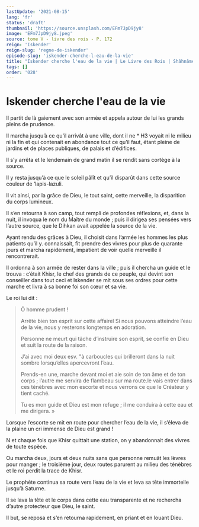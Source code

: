 ```yaml
---
lastUpdate: '2021-08-15'
lang: 'fr'
status: 'draft'
thumbnail: 'https://source.unsplash.com/EFm7JpD9jy8'
image: 'EFm7JpD9jy8.jpeg'
source: tome V - livre des rois - P. 172
reign: 'Iskender'
reign-slug: 'regne-de-iskender'
episode-slug: 'iskender-cherche-l-eau-de-la-vie'
title: "Iskender cherche l'eau de la vie | Le Livre des Rois | Shâhnâmeh"
tags: []
order: '028'
---
```


<!-- LTeX: language=fr -->

# Iskender cherche l'eau de la vie

Il partit de là gaiement avec son armée et appela autour de lui les grands pleins de prudence.

Il marcha jusqu’à ce qu’il arrivât à une ville, dont il ne \* H3 voyait ni le milieu ni la fin et qui contenait en abondance tout ce qu’il faut, étant pleine de jardins et de places publiques, de palais et d’édifices.

Il s’y arrêta et le lendemain de grand matin il se rendit sans cortège à la source.

Il y resta jusqu’à ce que le soleil pâlît et qu’il disparût dans cette source couleur de ’lapis-lazuli.

Il vit ainsi, par la grâce de Dieu, le tout saint, cette merveille, la disparition du corps lumineux.

Il s’en retourna à son camp, tout rempli de profondes réflexions, et, dans la nuit, il invoqua le nom du Maître du monde ; puis il dirigea ses pensées vers l’autre source, que le Dihkan avait appelée la source de la vie.

Ayant rendu des grâces à Dieu, il choisit dans l’armée les hommes les plus patients qu’il y. connaissait, fit prendre des vivres pour plus de quarante jours et marcha rapidement, impatient de voir quelle merveille il rencontrerait.

Il ordonna à son armée de rester dans la ville ; puis il chercha un guide et le trouva : c’était Khisr, le chef des grands de ce peuple, qui devint son conseiller dans tout ceci et Iskender se mit sous ses ordres pour cette marche et livra à sa bonne foi son cœur et sa vie.

Le roi lui dit :

> Ô homme prudent !
>
> Arrête bien ton esprit sur cette affairel Si nous pouvons atteindre l’eau de la vie, nous y resterons longtemps en adoration.
>
> Personne ne meurt qui tâche d’instruire son esprit, se confie en Dieu et suit la route de la raison.
>
> J’ai avec moi deux esv. "à carboucles qui brilleront dans la nuit sombre lorsqu’elles apercevront l’eau.
>
> Prends-en une, marche devant moi et aie soin de ton âme et de ton corps ; l’autre me servira de flambeau sur ma route.le vais entrer dans ces ténèbres avec mon escorte et nous verrons ce que le Créateur y tient caché.
>
> Tu es mon guide et Dieu est mon refuge ; il me conduira à cette eau et me dirigera. »

Lorsque l’escorte se mit en route pour chercher l’eau de la vie, il s’éleva de la plaine un cri immense de Dieu est grand !

N et chaque fois que Khisr quittait une station, on y abandonnait des vivres de toute espèce.

Ou marcha deux, jours et deux nuits sans que personne remuât les lèvres pour manger ; le troisième jour, deux routes parurent au milieu des ténèbres et le roi perdit la trace de Khisr.

Le prophète continua sa route vers l’eau de la vie et leva sa tête immortelle jusqu’à Saturne.

Il se lava la tête et le corps dans cette eau transparente et ne rechercha d’autre protecteur que Dieu, le saint.

Il but, se reposa et s’en retourna rapidement, en priant et en louant Dieu.
